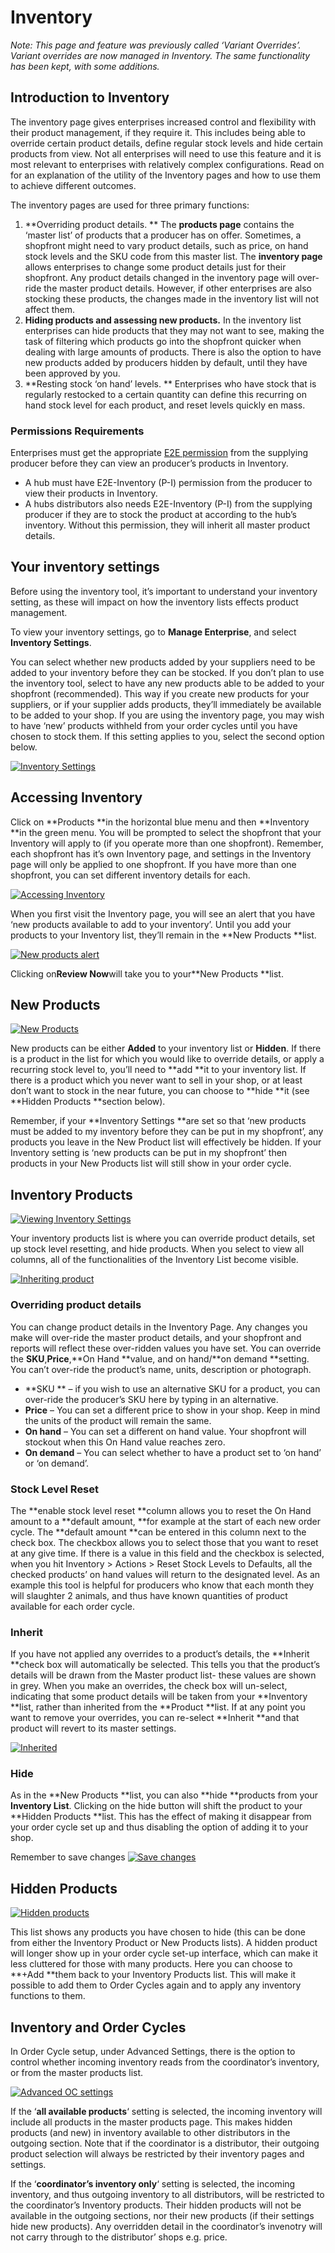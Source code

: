 # Inventory

_Note: This page and feature was previously called ‘Variant Overrides’. Variant overrides are now managed in Inventory. The same functionality has been kept, with some additions._

## Introduction to Inventory

The inventory page gives enterprises increased control and flexibility with their product management, if they require it. This includes being able to override certain product details, define regular stock levels and hide certain products from view. Not all enterprises will need to use this feature and it is most relevant to enterprises with relatively complex configurations. Read on for an explanation of the utility of the Inventory pages and how to use them to achieve different outcomes.

The inventory pages are used for three primary functions:

1. **Overriding product details. **
   The
   **products page**
   contains the ‘master list’ of products that a producer has on offer. Sometimes, a shopfront might need to vary product details, such as price, on hand stock levels and the SKU code from this master list. The
   **inventory page**
   allows enterprises to change some product details just for their shopfront. Any product details changed in the inventory page will over-ride the master product details. However, if other enterprises are also stocking these products, the changes made in the inventory list will not affect them.
2. **Hiding products and assessing new products.**
    In the inventory list enterprises can hide products that they may not want to see, making the task of filtering which products go into the shopfront quicker when dealing with large amounts of products. There is also the option to have new products added by producers hidden by default, until they have been approved by you.
3. **Resting stock ‘on hand’ levels. **
   Enterprises who have stock that is regularly  restocked to a certain quantity can define this recurring on hand stock level for each product, and reset levels quickly en mass.

### Permissions Requirements

Enterprises must get the appropriate [E2E permission](/enterprise-to-enterprise-permissions-e2es.md) from the supplying producer before they can view an producer’s products in Inventory.

* A hub must have E2E-Inventory \(P-I\) permission from the producer to view their products in Inventory.
* A hubs distributors also needs E2E-Inventory \(P-I\) from the supplying producer if they are to stock the product at according to the hub’s inventory. Without this permission, they will inherit all master product details.

## Your inventory settings

Before using the inventory tool, it’s important to understand your inventory setting, as these will impact on how the inventory lists effects product management.

To view your inventory settings, go to **Manage Enterprise**, and select **Inventory Settings**.

You can select whether new products added by your suppliers need to be added to your inventory before they can be stocked. If you don’t plan to use the inventory tool, select to have any new products able to be added to your shopfront \(recommended\). This way if you create new products for your suppliers, or if your supplier adds products, they’ll immediately be available to be added to your shop. If you are using the inventory page, you may wish to have ‘new’ products withheld from your order cycles until you have chosen to stock them. If this setting applies to you, select the second option below.

[![](https://openfoodnetwork.org/wp-content/uploads/2015/06/Inventory-Settings.png "Inventory Settings")](https://openfoodnetwork.org/wp-content/uploads/2015/06/Inventory-Settings.png)

## Accessing Inventory

Click on **Products **in the horizontal blue menu and then **Inventory **in the green menu. You will be prompted to select the shopfront that your Inventory will apply to \(if you operate more than one shopfront\). Remember, each shopfront has it’s own Inventory page, and settings in the Inventory page will only be applied to one shopfront. If you have more than one shopfront, you can set different inventory details for each.

[![](https://openfoodnetwork.org/wp-content/uploads/2015/06/Accessing-Inventory-1.png "Accessing Inventory")](https://openfoodnetwork.org/wp-content/uploads/2015/06/Accessing-Inventory-1.png)

When you first visit the Inventory page, you will see an alert that you have ‘new products available to add to your inventory’. Until you add your products to your Inventory list, they’ll remain in the **New Products **list.

[![](https://openfoodnetwork.org/wp-content/uploads/2015/06/New-products-alert.png "New products alert")](https://openfoodnetwork.org/wp-content/uploads/2015/06/New-products-alert.png)

Clicking on**Review Now**will take you to your**New Products **list.

## New Products

[![](https://openfoodnetwork.org/wp-content/uploads/2015/06/New-Products.png "New Products")](https://openfoodnetwork.org/wp-content/uploads/2015/06/New-Products.png)

New products can be either **Added** to your inventory list or **Hidden**. If there is a product in the list for which you would like to override details, or apply a recurring stock level to, you’ll need to **add **it to your inventory list. If there is a product which you never want to sell in your shop, or at least don’t want to stock in the near future, you can choose to **hide **it \(see **Hidden Products **section below\).

Remember, if your **Inventory Settings **are set so that ‘new products must be added to my inventory before they can be put in my shopfront’, any products you leave in the New Product list will effectively be hidden. If your Inventory setting is ‘new products can be put in my shopfront’ then products in your New Products list will still show in your order cycle.

## Inventory Products

[![](https://openfoodnetwork.org/wp-content/uploads/2015/06/Viewing-Inventory-Settings.png "Viewing Inventory Settings")](https://openfoodnetwork.org/wp-content/uploads/2015/06/Viewing-Inventory-Settings.png)

Your inventory products list is where you can override product details, set up stock level resetting, and hide products. When you select to view all columns, all of the functionalities of the Inventory List become visible.

[![](https://openfoodnetwork.org/wp-content/uploads/2015/06/Columns-1.png "Inheriting product")](https://openfoodnetwork.org/wp-content/uploads/2015/06/Columns-1.png)

### Overriding product details

You can change product details in the Inventory Page. Any changes you make will over-ride the master product details, and your shopfront and reports will reflect these over-ridden values you have set. You can override the **SKU**,**Price**,**On Hand **value, and on hand/**on demand **setting. You can’t over-ride the product’s name, units, description or photograph.

* **SKU **
  – if you wish to use an alternative SKU for a product, you can over-ride the producer’s SKU here by typing in an alternative.
* **Price**
  – You can set a different price to show in your shop. Keep in mind the units of the product will remain the same.
* **On hand**
  – You can set a different on hand value. Your shopfront will stockout when this On Hand value reaches zero.
* **On demand**
  – You can select whether to have a product set to ‘on hand’ or ‘on demand’.

### Stock Level Reset

The **enable stock level reset **column allows you to reset the On Hand amount to a **default amount, **for example at the start of each new order cycle. The **default amount **can be entered in this column next to the check box. The checkbox allows you to select those that you want to reset at any give time. If there is a value in this field and the checkbox is selected, when you hit Inventory &gt; Actions &gt; Reset Stock Levels to Defaults, all the checked products’ on hand values will return to the designated level. As an example this tool is helpful for producers who know that each month they will slaughter 2 animals, and thus have known quantities of product available for each order cycle.

### Inherit

If you have not applied any overrides to a product’s details, the **Inherit **check box will automatically be selected. This tells you that the product’s details will be drawn from the Master product list- these values are shown in grey. When you make an overrides, the check box will un-select, indicating that some product details will be taken from your **Inventory **list, rather than inherited from the **Product **list. If at any point you want to remove your overrides, you can re-select **Inherit **and that product will revert to its master settings.

[![](https://openfoodnetwork.org/wp-content/uploads/2015/06/Inherited.png "Inherited")](https://openfoodnetwork.org/wp-content/uploads/2015/06/Inherited.png)

### Hide

As in the **New Products **list, you can also **hide **products from your **Inventory List**. Clicking on the hide button will shift the product to your **Hidden Products **list. This has the effect of making it disappear from your order cycle set up and thus disabling the option of adding it to your shop.

Remember to save changes [![](https://openfoodnetwork.org/wp-content/uploads/2015/06/Save-changes.png "Save changes")](https://openfoodnetwork.org/wp-content/uploads/2015/06/Save-changes.png)

## Hidden Products

[![](https://openfoodnetwork.org/wp-content/uploads/2015/06/Hidden-products.png "Hidden products")](https://openfoodnetwork.org/wp-content/uploads/2015/06/Hidden-products.png)

This list shows any products you have chosen to hide \(this can be done from either the Inventory Product or New Products lists\). A hidden product will longer show up in your order cycle set-up interface, which can make it less cluttered for those with many products. Here you can choose to **+Add **them back to your Inventory Products list. This will make it possible to add them to Order Cycles again and to apply any inventory functions to them.

## Inventory and Order Cycles

In Order Cycle setup, under Advanced Settings, there is the option to control whether incoming inventory reads from the coordinator’s inventory, or from the master products list.

[![](https://openfoodnetwork.org/wp-content/uploads/2015/06/Advanced-OC-settings.png "Advanced OC settings")](https://openfoodnetwork.org/wp-content/uploads/2015/06/Advanced-OC-settings.png)

If the ‘**all available products**‘ setting is selected, the incoming inventory will include all products in the master products page. This makes hidden products \(and new\) in inventory available to other distributors in the outgoing section. Note that if the coordinator is a distributor, their outgoing product selection will always be restricted by their inventory pages and settings.

If the ‘**coordinator’s inventory only**‘ setting is selected, the incoming inventory, and thus outgoing inventory to all distributors, will be restricted to the coordinator’s Inventory products. Their hidden products will not be available in the outgoing sections, nor their new products \(if their settings hide new products\). Any overridden detail in the coordinator’s invenotry will not carry through to the distributor’ shops e.g. price.

